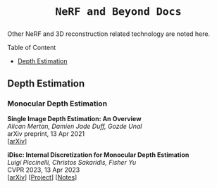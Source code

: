# <p align='center'>`NeRF and Beyond Docs`</p>

Other NeRF and 3D reconstruction related technology are noted here.

<summary>Table of Content</summary>

- [Depth Estimation](#depth-estimation)

## Depth Estimation

### Monocular Depth Estimation

**Single Image Depth Estimation: An Overview**<br>
*Alican Mertan, Damien Jade Duff, Gozde Unal*<br>
arXiv preprint, 13 Apr 2021<br>
[[arXiv](https://arxiv.org/abs/2104.06456)]

**iDisc: Internal Discretization for Monocular Depth Estimation**<br>
*Luigi Piccinelli, Christos Sakaridis, Fisher Yu*<br>
CVPR 2023, 13 Apr 2023<br>
[[arXiv](https://arxiv.org/abs/2304.06334)] [[Project](https://www.vis.xyz/pub/idisc/)] [[Notes](./paper_discussions/iDisc.md)]
